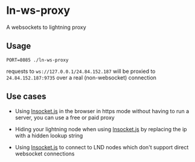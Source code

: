 
# ln-ws-proxy

A websockets to lightning proxy

## Usage

`PORT=8085 ./ln-ws-proxy`

requests to `ws://127.0.0.1/24.84.152.187` will be proxied to `24.84.152.187:9735` over a real (non-websocket) connection

## Use cases

- Using [lnsocket.js][lnsocket] in the browser in https mode without having to run a server, you can use a free or paid proxy

- Hiding your lightning node when using [lnsocket.js][lnsocket] by replacing the ip with a hidden lookup string

- Using [lnsocket.js][lnsocket] to connect to LND nodes which don't support direct websocket connections

[lnsocket]: https://github.com/jb55/lnsocket
